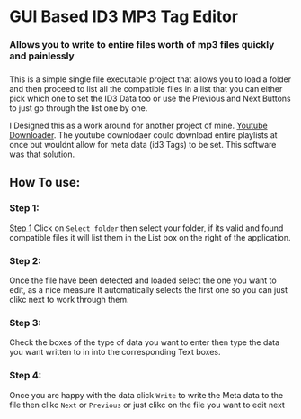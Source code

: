 # GUI Based ID3 MP3 Tag Editor
### Allows you to write to entire files worth of mp3 files quickly and painlessly

###

This is a simple single file executable project that allows you to load a folder and then proceed to
list all the compatible files in a list that you can either pick which one to set the ID3 Data too or
use the Previous and Next Buttons to just go through the list one by one.


I Designed this as a work around for another project of mine. [Youtube Downloader](https://github.com/TheUncannyScrub/Youtube-video-downloader).
The youtube downlodaer could download entire playlists at once but wouldnt allow for meta data (id3 Tags) to be set. This software was that solution.

###

## How To use:
###


### Step 1: 
[Step 1](https://github.com/TheUncannyScrub/ID3-Tag-Editor/blob/master/howToImages/step1.png)
Click on `Select folder` then select your folder, if its valid and found compatible files it will list them in the List box on the right of the application.


### Step 2: 
[Step 2]: (https://github.com/TheUncannyScrub/ID3-Tag-Editor/blob/master/howToImages/step2.png)
Once the file have been detected and loaded select the one you want to edit, as a nice measure It automatically selects the first one so you can just clikc next to work through them.


### Step 3: 
[Step 3]: (https://github.com/TheUncannyScrub/ID3-Tag-Editor/blob/master/howToImages/step3.png)
Check the boxes of the type of data you want to enter then type the data you want written to in into the corresponding Text boxes.


### Step 4: 
[Step 4]: (https://github.com/TheUncannyScrub/ID3-Tag-Editor/blob/master/howToImages/step4.png)
Once you are happy with the data click `Write` to write the Meta data to the file then clikc `Next` or `Previous` or just clikc on the file you want to edit next